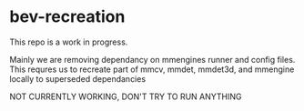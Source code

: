 # bev-recreation

This repo is a work in progress.

Mainly we are removing dependancy on mmengines runner and config files. This requres us to recreate part of mmcv, mmdet, mmdet3d, and mmengine locally to superseded dependancies 

NOT CURRENTLY WORKING, DON'T TRY TO RUN ANYTHING